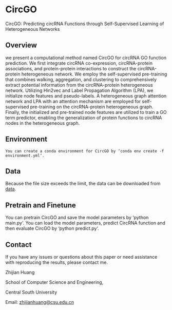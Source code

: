 # CircGO
CircGO: Predicting circRNA Functions through Self-Supervised Learning of Heterogeneous Networks

## Overview
we present a computational method named CircGO for circRNA GO function prediction.  We first integrate circRNA co-expression, circRNA-protein associations, and protein-protein interactions to construct the circRNA-protein heterogeneous network. We employ the self-supervised pre-training that combines walking, aggregation, and clustering to comprehensively extract potential information from the circRNA-protein heterogeneous network. Utilizing Hin2vec and Label Propagation Algorithm (LPA), we initialize node features and pseudo-labels. A heterogeneous graph attention network and LPA with an attention mechanism are employed for self-supervised pre-training on the circRNA-protein heterogeneous graph. Finally, the initialized and pre-trained node features are utilized to train a GO term predictor, enabling the generalization of protein functions to circRNA nodes in the heterogeneous graph.

## Environment
`You can create a conda environment for CircGO by ‘conda env create -f environment.yml‘.`

## Data
Because the file size exceeds the limit, the data can be downloaded from [data](https://drive.google.com/file/d/1vwsrsj9DghGTUy_poHATS5N9Jh0KQzYV/view?usp=drive_link).

## Pretrain and Finetune
You can pretrain CircGO and save the model parameters by ‘python main.py‘.
You can load the model parameters, predict CircRNA function and then evaluate CircGO by ‘python predict.py‘.

## Contact
If you have any issues or questions about this paper or need assistance with reproducing the results, please contact me.

Zhijian Huang

School of Computer Science and Engineering,

Central South University

Email: zhijianhuang@csu.edu.cn
